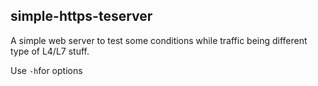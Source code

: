 simple-https-teserver
----

A simple web server to test some conditions while traffic being different type of L4/L7 stuff.

Use `-h`for options